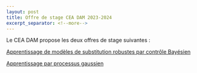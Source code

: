 ```yaml
---
layout: post
title: Offre de stage CEA DAM 2023-2024
excerpt_separator: <!--more-->
---
```


Le CEA DAM propose les deux offres de stage suivantes :

[Apprentissage de modèles de substitution robustes par contrôle Bayésien](/files/jobs/2024-offre-CEA-DAM-1.pdf)

[Apprentissage par processus gaussien](/files/jobs/2024-offre-CEA-DAM-2.pdf)
